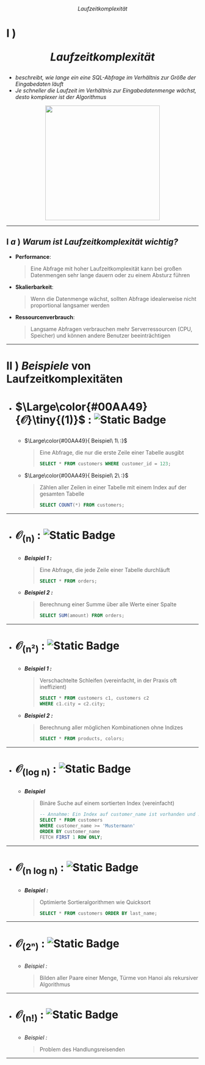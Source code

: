 ###### <div align="center"> Laufzeitkomplexität </div>
<!--
> [!WARNING]
> <details>
>  <summary align="center"> 👉🏼 𝕿𝔬𝖕 𝕾𝔢𝖈𝔯𝖊𝔱 👈🏼 🖱️<sup><sub color="red">click</sub></sup> </summary>
>
> .. nothing here yet ..
>
> </details>
-->

<!-- LAUFZEIT KOMPLEXITÄT -->

# **Ⅰ** )  <p align="center"> ***Laufzeitkomplexität*** </p> 
   - *beschreibt, wie lange ein eine SQL-Abfrage im Verhältnis zur Größe der Eingabedaten läuft*  
   - *Je schneller die Laufzeit im Verhältnis zur Eingabedatenmenge wächst, desto komplexer ist der Algorithmus*

<div align="center">
  <img src="./img/komplexitätsklassen.png" align="center" height="300" width="300"> 
</div>

---    
## **Ⅰ** ***a*** ) *Warum ist Laufzeitkomplexität wichtig?*
   - **Performance**:
     > Eine Abfrage mit hoher Laufzeitkomplexität kann bei großen Datenmengen sehr lange dauern oder zu einem Absturz führen
   - **Skalierbarkeit**:
     > Wenn die Datenmenge wächst, sollten Abfrage idealerweise nicht proportional langsamer werden
   - **Ressourcenverbrauch**:
     > Langsame Abfragen verbrauchen mehr Serverressourcen (CPU, Speicher) und können andere Benutzer beeinträchtigen

---
# **Ⅱ** ) *Beispiele* von Laufzeitkomplexitäten

<!--- ***konstante Zeit/Komplexität :***  *die Laufzeit hängt nicht von der Datenmenge ab* -->
- # <p align="left"> $\Large\color{#00AA49}{𝒪}\tiny{(1)}$ :  ![Static Badge](https://img.shields.io/badge/konstante_Zeit%2FKomplexit%C3%A4t_%3A-_die_Laufzeit_h%C3%A4ngt_nicht_von_der_Datenmenge_ab-%23fff?style=for-the-badge&labelColor=%23042&color=%23021) </p>
   
   - $\Large\color{#00AA49}{ Beispiel\ 1\ :}$   
       > Eine Abfrage, die nur die erste Zeile einer Tabelle ausgibt
       > ```sql
       > SELECT * FROM customers WHERE customer_id = 123;
       > ```
   - $\Large\color{#00AA49}{ Beispiel\ 2\ :}$   
       > Zählen aller Zeilen in einer Tabelle mit einem Index auf der gesamten Tabelle
       > ```sql
       > SELECT COUNT(*) FROM customers;
       > ```

---
<!--- ***lineare Komplexität***: die Laufzeit ist propertional zur Datenmenge --> 
   - # <p color="#00A217" align="left"> 𝒪<sub>(n)</sub> : ![Static Badge](https://img.shields.io/badge/lineare_Komplexit%C3%A4t_%3A-_die_Laufzeit_ist_proportional_zur_Datenmenge-%23fff?style=for-the-badge&labelColor=%23152&color=%23140) </p> 
     - ***<p color="#00A217"> Beispiel 1 : </p>***
       > Eine Abfrage, die jede Zeile einer Tabelle durchläuft
       > ```sql
       > SELECT * FROM orders;
       > ```
     - ***<p color="#00A217"> Beispiel 2 : </p>***
       > Berechnung einer Summe über alle Werte einer Spalte
       > ```sql
       > SELECT SUM(amount) FROM orders;
       > ```

---
<!-- ***quadratische Komplexität***: die Laufzeit wächst quadratisch mit der Datenmenge -->  
   - # <p color="#DFDD00" align="left"> 𝒪<sub>(n²)</sub> :  ![Static Badge](https://img.shields.io/badge/quadratische_Komplexit%C3%A4t_%3A-_die_Laufzeit_w%C3%A4chst_quadratisch_mit_der_Datenmenge-%23fff?style=for-the-badge&labelColor=%23A80&color=%23840) </p> 
     - ***<p color="#DFDD00">Beispiel 1 : </p>*** 
       > Verschachtelte Schleifen (vereinfacht, in der Praxis oft ineffizient)
       > ```sql
       > SELECT * FROM customers c1, customers c2
       > WHERE c1.city = c2.city;
       > ```
     - ***<p color="#DFDD00">Beispiel 2 : </p>*** 
       > Berechnung aller möglichen Kombinationen ohne Indizes
       > ```sql
       > SELECT * FROM products, colors;
       > ```    	
     
---
<!-- ***logarithmische Komplexität***: die Laufzeit wächst logarithmisch mit der Datenmenge -->       
   - # <p color="#01EE33" align="left"> 𝒪<sub>(log n)</sub> :  ![Static Badge](https://img.shields.io/badge/logarithmische_Komplexit%C3%A4t_%3A-_die_Laufzeit_w%C3%A4chst_logarithmisch_mit_der_Datenmenge-%23fff?style=for-the-badge&labelColor=%23095&color=%23053) </p> 
     - ***<p color="#01EE33"> Beispiel </p>***
       > Binäre Suche auf einem sortierten Index (vereinfacht)
       > ```sql
       > -- Annahme: Ein Index auf customer_name ist vorhanden und sortiert
       > SELECT * FROM customers
       > WHERE customer_name >= 'Mustermann'
       > ORDER BY customer_name
       > FETCH FIRST 1 ROW ONLY;
       > ```
         
---
   <!-- ***superlineare Komplexität***: *liegt zwischen 𝒪(n) und 𝒪(n²)* -->       
   - # <p color="#AAFF00" align="left"> 𝒪<sub>(n log n)</sub> : ![Static Badge](https://img.shields.io/badge/superlineare_Komplexit%C3%A4t_%3A-_liegt_zwischen_%F0%9D%92%AA(n)_und_%F0%9D%92%AA(n%C2%B2)-%23fff?style=for-the-badge&labelColor=%239A2&color=%23481) </p> 
     - ***<p color="#AAFF00">Beispiel : </p>***
       > Optimierte Sortieralgorithmen wie Quicksort
       > ```sql
       > SELECT * FROM customers ORDER BY last_name;
       > ```

---
<!--- ***exponentielle Komplexität***: die Laufzeit verdoppelt sich, wenn die Datenmenge um eine Einheit größer wird -->        
   - # <p color="#EE4400">𝒪<sub>(2ⁿ)</sub> : ![Static Badge](https://img.shields.io/badge/exponentielle_Komplexit%C3%A4t_%3A-_die_Laufzeit_verdoppelt_sich%2C_wenn_die_Datenmenge_um_eine_Einheit_gr%C3%B6%C3%9Fer_wird-%23fff?style=for-the-badge&labelColor=%23B10&color=%23610) </p> 
     - *<p color="#EE4400"> Beispiel : </p>*
       > Bilden aller Paare einer Menge, Türme von Hanoi als rekursiver Algorithmus
 
---
<!---  ***faktorielle Komplexität***: die Laufzeit wächst mit der Fakultät der Datenmenge -->     
   - # <p color="#990000" align="left"> 𝒪<sub>(n!)</sub> :  ![Static Badge](https://img.shields.io/badge/faktorielle_Komplexit%C3%A4t_%3A-_die_Laufzeit_w%C3%A4chst_mit_der_Fakult%C3%A4t_der_Datenmenge-%23fff?style=for-the-badge&labelColor=%23500&color=%23200) </p>
     - *<p color="#990000">Beispiel : </p>*
       > Problem des Handlungsreisenden 

---
 
